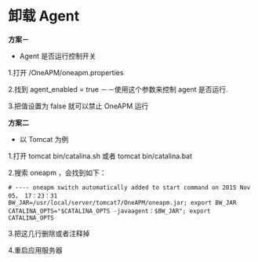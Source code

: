 # 卸载 Agent

**方案－**

* Agent 是否运行控制开关

 1.打开 /OneAPM/oneapm.properties

 2.找到 agent_enabled = true －－使用这个参数来控制 agent 是否运行.

 3.把值设置为 false 就可以禁止 OneAPM 运行

**方案二**

* 以 Tomcat 为例

 1.打开 tomcat bin/catalina.sh 或者 tomcat bin/catalina.bat

 2.搜索 oneapm ，会找到如下：

 ```
# ---- oneapm switch automatically added to start command on 2015 Nov 05， 17：23：31
BW_JAR=/usr/local/server/tomcat7/OneAPM/oneapm.jar; export BW_JAR
CATALINA_OPTS="$CATALINA_OPTS -javaagent：$BW_JAR"; export CATALINA_OPTS
 ```

 3.把这几行删除或者注释掉

 4.重启应用服务器
